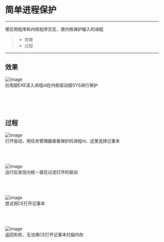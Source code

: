 # 简单进程保护

------

使应用程序和内核程序交互，使内核保护输入的进程
> * 效果
> * 过程

------
## 效果
![image](https://github.com/luguanxing/Kernel-Driver/blob/master/10-%E7%AE%80%E5%8D%95%E8%BF%9B%E7%A8%8B%E4%BF%9D%E6%8A%A4/pictures/test.gif?raw=true)<br>
应用层EXE读入进程id在内核驱动层SYS进行保护<br><br><br><br><br>

## 过程
![image](https://github.com/luguanxing/Kernel-Driver/blob/master/10-%E7%AE%80%E5%8D%95%E8%BF%9B%E7%A8%8B%E4%BF%9D%E6%8A%A4/pictures/0.jpg?raw=true)<br>
打开驱动，用任务管理器查看保护的进程id，这里选择记事本<br><br><br><br>

![image](https://github.com/luguanxing/Kernel-Driver/blob/master/10-%E7%AE%80%E5%8D%95%E8%BF%9B%E7%A8%8B%E4%BF%9D%E6%8A%A4/pictures/1.jpg?raw=true)<br>
运行后发现内核一直在过滤打开的驱动<br><br><br><br>

![image](https://github.com/luguanxing/Kernel-Driver/blob/master/10-%E7%AE%80%E5%8D%95%E8%BF%9B%E7%A8%8B%E4%BF%9D%E6%8A%A4/pictures/2.jpg?raw=true)<br>
尝试用CE打开记事本<br><br><br><br>

![image](https://github.com/luguanxing/Cheating-Plugin-Program/raw/master/07%E7%AE%80%E5%8D%95%E8%BF%9B%E7%A8%8B%E4%BF%9D%E6%8A%A4/pictures/1.jpg?raw=true)<br>
返回失败，无法用CE打开记事本扫描内存<br><br><br><br>
